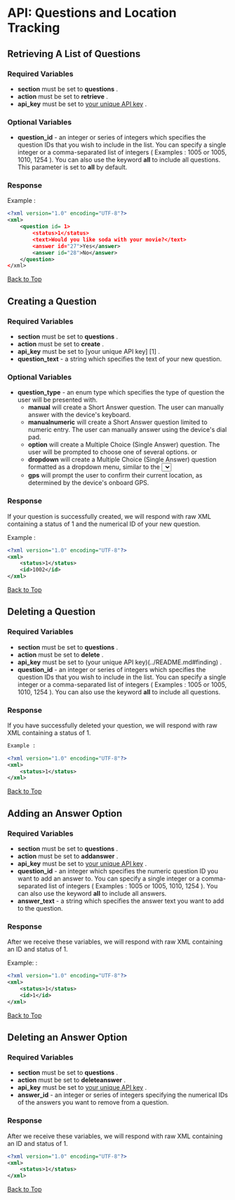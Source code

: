 <a name="head"></a><h1>API: Questions and Location Tracking</h1>

<a name="retrieve"></a><h2>Retrieving A List of Questions</h2>

<h3>Required Variables</h3>

* <b>section</b> must be set to <b>questions</b> .
* <b>action</b> must be set to <b>retrieve</b> .
* <b>api_key</b> must be set to [your unique API key](../README.md/#finding) .

<h3>Optional Variables</h3>

* <b>question_id</b> - an integer or series of integers which specifies the question IDs that you wish to include in the list. You can specify a single integer or a comma-separated list of integers ( Examples : 1005 or 1005, 1010, 1254 ). You can also use the keyword <b>all</b> to include all questions. This parameter is set to <b>all</b> by default.

<h3>Response</h3>

Example :

~~~ .xml
<?xml version="1.0" encoding="UTF-8"?>
<xml>
    <question id= 1>
        <status>1</status>
        <text>Would you like soda with your movie?</text>
        <answer id="27">Yes</answer>
        <answer id="28">No</answer>
    </question>
</xml>
~~~

[Back to Top](#head)

<a name="create"></a><h2>Creating a Question</h2>

<h3>Required Variables</h3>

* <b>section</b> must be set to <b>questions</b> .
* <b>action</b> must be set to <b>create</b> .
* <b>api_key</b> must be set to [your unique API key] [1] .
* <b>question_text</b> - a string which specifies the text of your new question.

<h3>Optional Variables</h3>

* <b>question_type</b> - an enum type which specifies the type of question the user will be presented with.
    * <b>manual</b> will create a Short Answer question. The user can manually answer with the device's keyboard.
    * <b>manualnumeric</b> will create a Short Answer question limited to numeric entry. The user can manually answer using the device's dial pad.
    * <b>option</b> will create a Multiple Choice (Single Answer) question. The user will be prompted to choose one of several options.
        or
    * <b>dropdown</b> will create a Multiple Choice (Single Answer) question formatted as a dropdown menu, similar to the <select> HTML element. When the user taps the question, they will be presented with the native picker UI of the OS.
    * <b>gps</b> will prompt the user to confirm their current location, as determined by the device's onboard GPS.

<h3>Response</h3>

If your question is successfully created, we will respond with raw XML containing a status of 1 and the numerical ID of your new question.

Example :

~~~ .xml
<?xml version="1.0" encoding="UTF-8"?>
<xml>
    <status>1</status>
    <id>1002</id>
</xml>
~~~

[Back to Top](#head)

<a name="delete"></a><h2>Deleting a Question</h2>

<h3>Required Variables</h3>

* <b>section</b> must be set to <b>questions</b> .
* <b>action</b> must be set to <b>delete</b> .
* <b>api_key</b> must be set to (your unique API key)(../README.md#finding) .
* <b>question_id</b> - an integer or series of integers which specifies the question IDs that you wish to include in the list. You can specify a single integer or a comma-separated list of integers ( Examples : 1005 or 1005, 1010, 1254 ). You can also use the keyword <b>all</b> to include all questions.

<h3>Response</h3>

If you have successfully deleted your question, we will respond with raw XML containing a status of 1.

~~~ .xml
Example :

<?xml version="1.0" encoding="UTF-8"?>
<xml>
    <status>1</status>
</xml>
~~~

[Back to Top](#head)

<a name="add"></a><h2>Adding an Answer Option</h2>

<h3>Required Variables</h3>

* <b>section</b> must be set to <b>questions</b> .
* <b>action</b> must be set to <b>addanswer</b> .
* <b>api_key</b> must be set to [your unique API key](../README.md#finding) .
* <b>question_id</b> - an integer which specifies the numeric question ID you want to add an answer to. You can specify a single integer or a comma-separated list of integers ( Examples : 1005 or 1005, 1010, 1254 ). You can also use the keyword <b>all</b> to include all answers.
* <b>answer_text</b> - a string which specifies the answer text you want to add to the question.

<h3>Response</h3>

After we receive these variables, we will respond with raw XML containing an ID and status of 1.

Example: :

~~~ .xml
<?xml version="1.0" encoding="UTF-8"?>
<xml>
    <status>1</status>
    <id>1</id>
</xml>
~~~

[Back to Top](#head)

<a name="deleteanswer"></a><h2>Deleting an Answer Option</h2>

<h3>Required Variables</h3>

* <b>section</b> must be set to <b>questions</b> .
* <b>action</b> must be set to <b>deleteanswer</b> .
* <b>api_key</b> must be set to [your unique API key](../README.md#finding) .
* <b>answer_id</b> - an integer or series of integers specifying the numerical IDs of the answers you want to remove from a question.

<h3>Response</h3>

After we receive these variables, we will respond with raw XML containing an ID and status of 1.

~~~ .xml
<?xml version="1.0" encoding="UTF-8"?>
<xml>
    <status>1</status>
</xml>
~~~

[Back to Top](#head)
